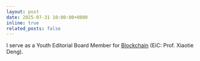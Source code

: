```yaml
---
layout: post
date: 2025-07-31 10:00:00+0800
inline: true
related_posts: false
---
```


I serve as a Youth Editorial Board Member for <a href='https://www.elspub.com/journals/blockchain/home/'>Blockchain</a> (EiC: Prof. Xiaotie Deng).
